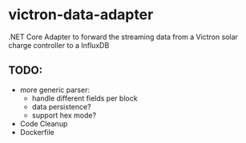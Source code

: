 # victron-data-adapter
.NET Core Adapter to forward the streaming data from a Victron solar charge controller to a InfluxDB

## TODO:
- more generic parser:
	- handle different fields per block
	- data persistence?
	- support hex mode?
- Code Cleanup
- Dockerfile
